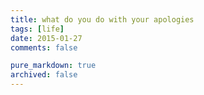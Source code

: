 ```yaml
---
title: what do you do with your apologies
tags: [life]
date: 2015-01-27
comments: false

pure_markdown: true
archived: false
---
```

